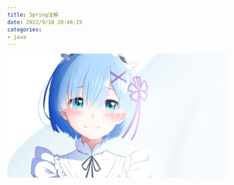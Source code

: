 ```yaml
---
title: Spring注解
date: 2022/9/10 20:46:25
categories: 
- java
---
```


![img](res/other/异世界蕾姆_1.png)


